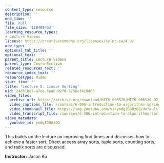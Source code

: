 ```yaml
---
content_type: resource
description: ''
end_time: ''
file: null
file_size: '120408463'
learning_resource_types:
- Lecture Videos
license: https://creativecommons.org/licenses/by-nc-sa/4.0/
ocw_type: ''
optional_tab_title: ''
optional_text: ''
parent_title: Lecture Videos
parent_type: CourseSection
related_resources_text: ''
resource_index_text: ''
resourcetype: Video
start_time: ''
title: 'Lecture 5: Linear Sorting'
uid: 24d61be7-a7ce-6eab-02f0-3756ef420463
video_files:
  archive_url: https://archive.org/download/MIT6.006S20/MIT6_006S20_02_20_Lecture_5_300k.mp4
  video_captions_file: /courses/6-006-introduction-to-algorithms-spring-2020/9f4d1039334c5bb4a3ab893f287be20f_yndgIDO0zQQ.vtt
  video_thumbnail_file: https://img.youtube.com/vi/yndgIDO0zQQ/default.jpg
  video_transcript_file: /courses/6-006-introduction-to-algorithms-spring-2020/54097f92366e4e29e67b0f95563c9a14_yndgIDO0zQQ.pdf
video_metadata:
  youtube_id: yndgIDO0zQQ
---
```


This builds on the lecture on improving find times and discusses how to achieve a faster sort. Direct access array sorts, tuple sorts, counting sorts, and radix sorts are discussed.

**Instructor:** Jason Ku

